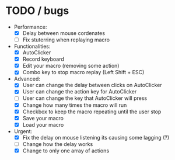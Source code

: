 # TODO / bugs

- Performance:
    - [x] Delay between mouse cordenates
    - [ ] Fix stuterring when replaying macro

- Functionalities:
    - [x] AutoClicker
    - [x] Record keyboard
    - [x] Edit your macro (removing some action)
    - [x] Combo key to stop macro replay (Left Shift + ESC)

- Advanced:
    - [x] User can change the delay between clicks on AutoClicker
    - [x] User can change the action key for AutoClicker
    - [ ] User can change the key that AutoClicker will press
    - [x] Change how many times the macro will run
    - [x] Checkbox to keep the macro repeating until the user stop
    - [x] Save your macro
    - [x] Load your macro

- Urgent:
    - [x] Fix the delay on mouse listening its causing some lagging (?)
    - [ ] Change how the delay works
    - [x] Change to only one array of actions